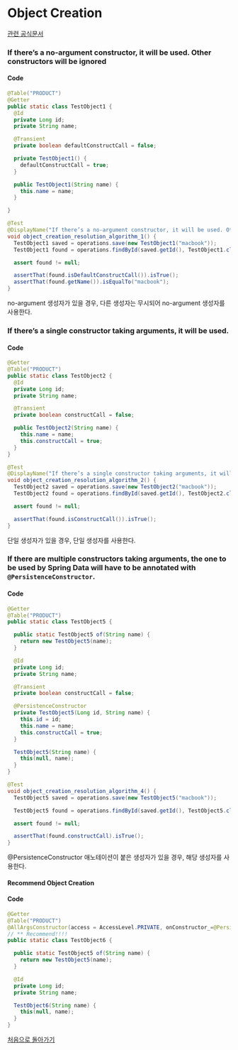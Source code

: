 # Object Creation

[관련 공식문서](https://docs.spring.io/spring-data/jdbc/docs/current/reference/html/#mapping.object-creation)

### If there’s a no-argument constructor, it will be used. Other constructors will be ignored

#### Code
```java
@Table("PRODUCT")
@Getter
public static class TestObject1 {
  @Id
  private Long id;
  private String name;

  @Transient
  private boolean defaultConstructCall = false;

  private TestObject1() {
    defaultConstructCall = true;
  }

  public TestObject1(String name) {
    this.name = name;
  }

}

@Test
@DisplayName("If there’s a no-argument constructor, it will be used. Other constructors will be ignored.")
void object_creation_resolution_algorithm_1() {
  TestObject1 saved = operations.save(new TestObject1("macbook"));
  TestObject1 found = operations.findById(saved.getId(), TestObject1.class);

  assert found != null;

  assertThat(found.isDefaultConstructCall()).isTrue();
  assertThat(found.getName()).isEqualTo("macbook");
}
```
no-argument 생성자가 있을 경우, 다른 생성자는 무시되어 no-argument 생성자를 사용한다.


### If there’s a single constructor taking arguments, it will be used.

#### Code
```java
@Getter
@Table("PRODUCT")
public static class TestObject2 {
  @Id
  private Long id;
  private String name;

  @Transient
  private boolean constructCall = false;

  public TestObject2(String name) {
    this.name = name;
    this.constructCall = true;
  }
}

@Test
@DisplayName("If there’s a single constructor taking arguments, it will be used.")
void object_creation_resolution_algorithm_2() {
  TestObject2 saved = operations.save(new TestObject2("macbook"));
  TestObject2 found = operations.findById(saved.getId(), TestObject2.class);

  assert found != null;

  assertThat(found.isConstructCall()).isTrue();
}
```
단일 생성자가 있을 경우, 단일 생성자를 사용한다.


### If there are multiple constructors taking arguments, the one to be used by Spring Data will have to be annotated with `@PersistenceConstructor`.

#### Code


```java
@Getter
@Table("PRODUCT")
public static class TestObject5 {

  public static TestObject5 of(String name) {
    return new TestObject5(name);
  }

  @Id
  private Long id;
  private String name;

  @Transient
  private boolean constructCall = false;

  @PersistenceConstructor
  private TestObject5(Long id, String name) {
    this.id = id;
    this.name = name;
    this.constructCall = true;
  }

  TestObject5(String name) {
    this(null, name);
  }
}

@Test
void object_creation_resolution_algorithm_4() {
  TestObject5 saved = operations.save(new TestObject5("macbook"));

  TestObject5 found = operations.findById(saved.getId(), TestObject5.class);

  assert found != null;

  assertThat(found.constructCall).isTrue();
}
```
@PersistenceConstructor 애노테이션이 붙은 생성자가 있을 경우, 해당 생성자를 사용한다.

#### Recommend Object Creation

#### Code


```java
@Getter
@Table("PRODUCT")
@AllArgsConstructor(access = AccessLevel.PRIVATE, onConstructor_=@PersistenceConstructor )
// ** Recommend!!!!
public static class TestObject6 {

  public static TestObject5 of(String name) {
    return new TestObject5(name);
  }

  @Id
  private Long id;
  private String name;

  TestObject6(String name) {
    this(null, name);
  }
}
```

[처음으로 돌아가기](../README.md)